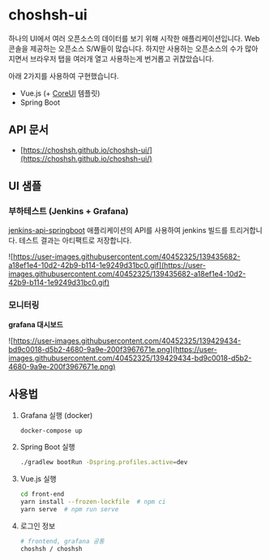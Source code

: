 # choshsh-ui

하나의 UI에서 여러 오픈소스의 데이터를 보기 위해 시작한 애플리케이션입니다.
Web 콘솔을 제공하는 오픈소스 S/W들이 많습니다. 하지만 사용하는 오픈소스의 수가 많아지면서 브라우저 탭을 여러개 열고 사용하는게 번거롭고 귀찮았습니다.

아래 2가지를 사용하여 구현했습니다.

- Vue.js (+ [CoreUI](https://coreui.io/docs/getting-started/introduction/) 템플릿)
- Spring Boot

## API 문서

- [https://choshsh.github.io/choshsh-ui/](https://choshsh.github.io/choshsh-ui/)

## UI 샘플

### 부하테스트 (Jenkins + Grafana)

[jenkins-api-springboot](https://github.com/choshsh/jenkins-api-springboot) 애플리케이션의 API를 사용하여 jenkins 빌드를 트리거합니다. 테스트 결과는 아티팩트로 저장합니다.

![https://user-images.githubusercontent.com/40452325/139435682-a18ef1e4-10d2-42b9-b114-1e9249d31bc0.gif](https://user-images.githubusercontent.com/40452325/139435682-a18ef1e4-10d2-42b9-b114-1e9249d31bc0.gif)

### 모니터링

**grafana 대시보드**

![https://user-images.githubusercontent.com/40452325/139429434-bd9c0018-d5b2-4680-9a9e-200f3967671e.png](https://user-images.githubusercontent.com/40452325/139429434-bd9c0018-d5b2-4680-9a9e-200f3967671e.png)

## **사용법**

1. Grafana 실행 (docker)

    ```bash
    docker-compose up
    ```

2. Spring Boot 실행

    ```bash
    ./gradlew bootRun -Dspring.profiles.active=dev
    ```

3. Vue.js 실행

    ```bash
    cd front-end
    yarn install --frozen-lockfile  # npm ci
    yarn serve  # npm run serve
    ```

4. 로그인 정보

    ```bash
    # frontend, grafana 공통
    choshsh / choshsh
    ```